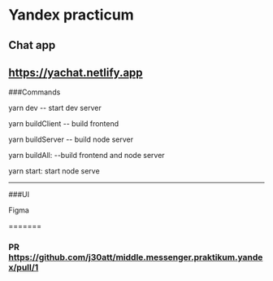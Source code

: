 # Yandex practicum 
## Chat app
https://yachat.netlify.app
---------

###Commands

yarn dev -- start dev server

yarn buildClient -- build frontend

yarn buildServer -- build node server

yarn buildAll: --build frontend and node server

yarn start: start node serve

---------


###UI

Figma

=======
### PR https://github.com/j30att/middle.messenger.praktikum.yandex/pull/1
